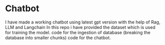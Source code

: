 # Chatbot
I have made a working chatbot using latest gpt version with the help of Rag, LLM and Langchain
In this repo i have provided the dataset which is used for training the model.
code for the ingestion of database (breaking the database into smaller chunks)
code for the chatbot.
